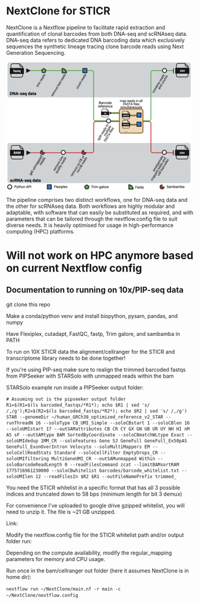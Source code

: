 # NextClone for STICR

NextClone is a Nextflow pipeline to facilitate rapid extraction and quantification 
of clonal barcodes from both DNA-seq and scRNAseq data.
DNA-seq data refers to dedicated DNA barcoding data which exclusively sequences 
the synthetic lineage tracing clone barcode reads using Next Generation Sequencing.

<p> <img src="Nextclone_diagram_v5.png" width="500"/> </p>

The pipeline comprises two distinct workflows, one for DNA-seq data and the other for scRNAseq data. 
Both workflows are highly modular and adaptable, with software that can easily be substituted as required, 
and with parameters that can be tailored through the nextflow.config file to suit diverse needs.
It is heavily optimised for usage in high-performance computing (HPC) platforms.

# Will not work on HPC anymore based on current Nextflow config

## Documentation to running on 10x/PIP-seq data

git clone this repo

Make a conda/python venv and install biopython, pysam, pandas, and numpy

Have Flexiplex, cutadapt, FastQC, fastp, Trim galore, and sambamba in PATH

To run on 10X STICR data the alignment/cellranger for the STICR and transcriptome library needs to be done together!

If you're using PIP-seq make sure to realign the trimmed barcoded fastqs from PIPSeeker with STARSolo with unmapped reads within the bam

STARSolo example run inside a PIPSeeker output folder:
```
# Assuming out is the pipseeker output folder
R1=$(R1=$(ls barcoded_fastqs/*R1*); echo $R1 | sed 's/ /,/g');R2=$(R2=$(ls barcoded_fastqs/*R2*); echo $R2 | sed 's/ /,/g')
STAR --genomeDir ~/human_GRCh38_optimized_reference_v2_STAR --runThreadN 16 --soloType CB_UMI_Simple --soloCBstart 1 --soloCBlen 16 --soloUMIstart 17 --outSAMattributes CB CR CY GX GN UB UR UY NH HI nM AS sF --outSAMtype BAM SortedByCoordinate --soloCBmatchWLtype Exact --soloUMIdedup 1MM_CR --soloFeatures Gene SJ GeneFull GeneFull_Ex50pAS GeneFull_ExonOverIntron Velocyto --soloMultiMappers EM --soloCellReadStats Standard --soloCellFilter EmptyDrops_CR --soloUMIfiltering MultiGeneUMI_CR --outSAMunmapped Within --soloBarcodeReadLength 0 --readFilesCommand zcat --limitBAMsortRAM 1775716961230000 --soloCBwhitelist barcodes/barcode_whitelist.txt --soloUMIlen 12 --readFilesIn $R2 $R1 --outFileNamePrefix trimmed_
```

You need the STICR whitelist in a specific format that has all 3 possible indices and truncated down to 58 bps (minimum length for bit 3 demux)

For convenience I've uploaded to google drive gzipped whitelist, you will need to unzip it. The file is ~21 GB unzipped.

Link: 

Modify the nextflow.config file for the STICR whitelist path and/or output folder run:

Depending on the compute availability, modify the regular_mapping parameters for memory and CPU usage.

Run once in the bam/cellranger out folder (here it assumes NextClone is in home dir):

`nextflow run ~/NextClone/main.nf -r main -c ~/NextClone/nextflow.config`


<!-- ## Citation -->

<!-- If you use NextClone in your study, please kindly cite our preprint on bioRxiv. -->
